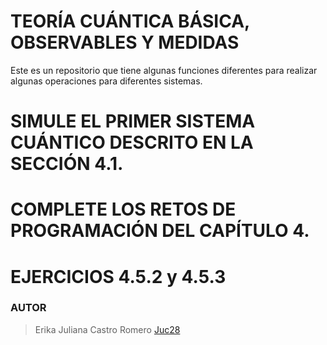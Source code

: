 # TEORÍA CUÁNTICA BÁSICA, OBSERVABLES Y MEDIDAS
Este es un repositorio que tiene algunas funciones diferentes para realizar algunas operaciones para diferentes sistemas.
# SIMULE EL PRIMER SISTEMA CUÁNTICO DESCRITO EN LA SECCIÓN 4.1.
# COMPLETE LOS RETOS DE PROGRAMACIÓN DEL CAPÍTULO 4.
# EJERCICIOS  4.5.2 y 4.5.3
### AUTOR

> Erika Juliana Castro Romero [Juc28](https://github.com/Juc28)
